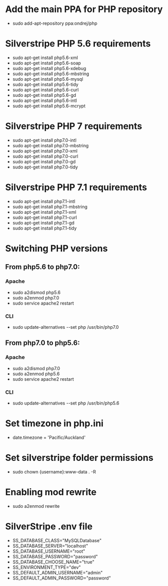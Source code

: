 # Add the main PPA for PHP repository
- sudo add-apt-repository ppa:ondrej/php

# Silverstripe PHP 5.6 requirements

- sudo apt-get install php5.6-xml
- sudo apt-get install php5.6-soap
- sudo apt-get install php5.6-xdebug
- sudo apt-get install php5.6-mbstring
- sudo apt-get install php5.6-mysql
- sudo apt-get install php5.6-tidy
- sudo apt-get install php5.6-curl
- sudo apt-get install php5.6-gd
- sudo apt-get install php5.6-intl
- sudo apt-get install php5.6-mcrypt

# Silverstripe PHP 7 requirements

- sudo apt-get install php7.0-intl
- sudo apt-get install php7.0-mbstring
- sudo apt-get install php7.0-xml
- sudo apt-get install php7.0-curl
- sudo apt-get install php7.0-gd
- sudo apt-get install php7.0-tidy

# Silverstripe PHP 7.1 requirements

- sudo apt-get install php7.1-intl
- sudo apt-get install php7.1-mbstring
- sudo apt-get install php7.1-xml
- sudo apt-get install php7.1-curl
- sudo apt-get install php7.1-gd
- sudo apt-get install php7.1-tidy

# Switching PHP versions

## From php5.6 to php7.0:

### Apache
- sudo a2dismod php5.6
- sudo a2enmod php7.0
- sudo service apache2 restart
### CLI
- sudo update-alternatives --set php /usr/bin/php7.0

## From php7.0 to php5.6:

### Apache
- sudo a2dismod php7.0
- sudo a2enmod php5.6
- sudo service apache2 restart
### CLI
- sudo update-alternatives --set php /usr/bin/php5.6

# Set timezone in php.ini
- date.timezone = 'Pacific/Auckland'

# Set silverstripe folder permissions
- sudo chown {username}:www-data . -R

# Enabling mod rewrite
- sudo a2enmod rewrite

# SilverStripe .env file
- SS_DATABASE_CLASS="MySQLDatabase"
- SS_DATABASE_SERVER="localhost"
- SS_DATABASE_USERNAME="root"
- SS_DATABASE_PASSWORD="password"
- SS_DATABASE_CHOOSE_NAME="true"
- SS_ENVIRONMENT_TYPE="dev"
- SS_DEFAULT_ADMIN_USERNAME="admin"
- SS_DEFAULT_ADMIN_PASSWORD="password"
